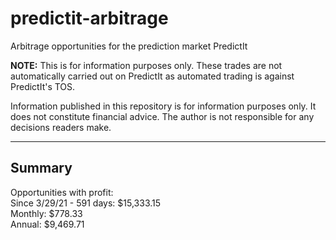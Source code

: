 # predictit-arbitrage

Arbitrage opportunities for the prediction market PredictIt

**NOTE:** This is for information purposes only. These trades are not automatically carried out on PredictIt as automated trading is against PredictIt's TOS.

Information published in this repository is for information purposes only. It does not constitute financial advice. The author is not responsible for any decisions readers make.

---

## Summary

Opportunities with profit:  
Since 3/29/21 - 591 days: $15,333.15  
Monthly: $778.33  
Annual: $9,469.71